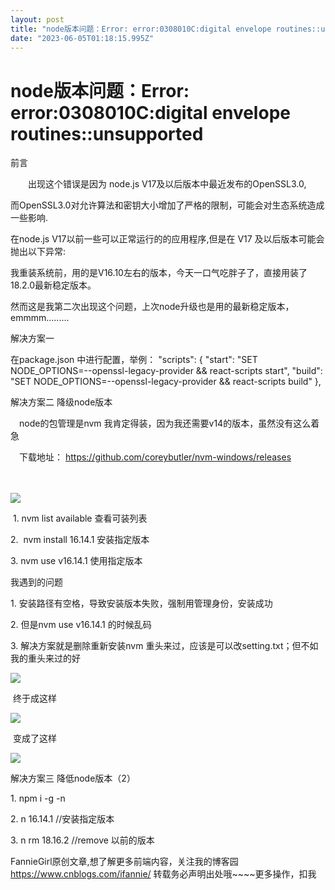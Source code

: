 ```yaml
---
layout: post
title: "node版本问题：Error: error:0308010C:digital envelope routines::unsupported"
date: "2023-06-05T01:18:15.995Z"
---
```

node版本问题：Error: error:0308010C:digital envelope routines::unsupported
=====================================================================

前言

　　出现这个错误是因为 node.js V17及以后版本中最近发布的OpenSSL3.0,

而OpenSSL3.0对允许算法和密钥大小增加了严格的限制，可能会对生态系统造成一些影响.

在node.js V17以前一些可以正常运行的的应用程序,但是在 V17 及以后版本可能会抛出以下异常:

我重装系统前，用的是V16.10左右的版本，今天一口气吃胖子了，直接用装了18.2.0最新稳定版本。

然而这是我第二次出现这个问题，上次node升级也是用的最新稳定版本，emmmm.........

解决方案一

在package.json 中进行配置，举例： 
"scripts": { "start": "SET NODE\_OPTIONS=--openssl-legacy-provider && react-scripts start", 
"build": "SET NODE\_OPTIONS=--openssl-legacy-provider && react-scripts build" },

解决方案二 降级node版本

　node的包管理是nvm 我肯定得装，因为我还需要v14的版本，虽然没有这么着急

　下载地址： https://github.com/coreybutler/nvm-windows/releases

　

![](https://img2023.cnblogs.com/blog/1003225/202306/1003225-20230604180906422-1548029936.png)

 1. nvm list available 查看可装列表

2.  nvm install 16.14.1 安装指定版本

3\. nvm use v16.14.1 使用指定版本

我遇到的问题

1\. 安装路径有空格，导致安装版本失败，强制用管理身份，安装成功

2\. 但是nvm use v16.14.1 的时候乱码

3\. 解决方案就是删除重新安装nvm 重头来过，应该是可以改setting.txt；但不如我的重头来过的好

![](https://img2023.cnblogs.com/blog/1003225/202306/1003225-20230604190011395-992966555.png)

 终于成这样

![](https://img2023.cnblogs.com/blog/1003225/202306/1003225-20230604190038582-138883085.png)

 变成了这样

![](https://img2023.cnblogs.com/blog/1003225/202306/1003225-20230604190331539-1962293902.png)

解决方案三 降低node版本（2）

1\. npm i -g -n

2\. n 16.14.1 //安装指定版本

3\. n rm 18.16.2 //remove 以前的版本

FannieGirl原创文章,想了解更多前端内容，关注我的博客园 https://www.cnblogs.com/ifannie/ 转载务必声明出处哦~~~~更多操作，扣我